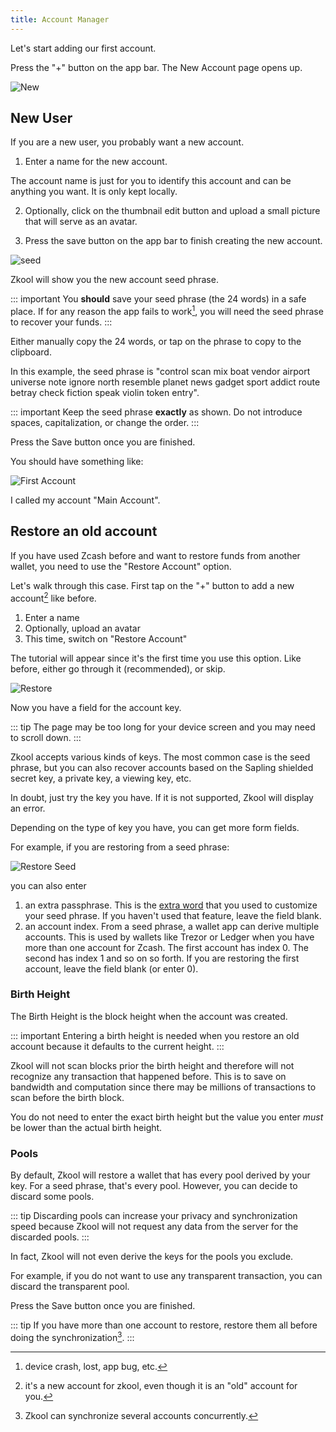 ```yaml
---
title: Account Manager
---
```


Let's start adding our first account.

Press the "+" button on the app bar.
The New Account page opens up.

![New](./images/02.new_account.png)

## New User
If you are a new user, you probably want a new account.

1. Enter a name for the new account.

The account name is just for you to identify this account
and can be anything you want. It is only kept locally.

2. Optionally, click on the thumbnail edit button and
upload a small picture that will serve as an avatar.

3. Press the save button on the app bar to finish creating
the new account.

![seed](./images/03.seed.png)

Zkool will show you the new account seed phrase.

::: important
You **should** save your seed phrase (the 24 words)
in a safe place. If for any reason the app fails
to work[^1], you will need the seed phrase to recover
your funds.
:::

Either manually copy the 24 words, or tap on the phrase
to copy to the clipboard.

In this example, the seed phrase is "control scan mix boat vendor airport universe note ignore north resemble planet news gadget sport addict route betray check fiction speak violin token entry".

::: important
Keep the seed phrase **exactly** as shown. Do not introduce
spaces, capitalization, or change the order.
:::

Press the Save button once you are finished.

You should have something like:

![First Account](./images/04.first_account.png)

I called my account "Main Account".

## Restore an old account

If you have used Zcash before and want to
restore funds from another wallet, you need to
use the "Restore Account" option.

Let's walk through this case. First tap on
the "+" button to add a new account[^2]
like before.

1. Enter a name
2. Optionally, upload an avatar
3. This time, switch on "Restore Account"

The tutorial will appear since it's the first time
you use this option. Like before, either go through
it (recommended), or skip.

![Restore](./images/05.restore_1.png)

Now you have a field for the account key.

::: tip
The page may be too long for your device screen
and you may need to scroll down.
:::

Zkool accepts various kinds of keys. The most common
case is the seed phrase, but you can also recover
accounts based on the Sapling shielded secret key,
a private key, a viewing key, etc.

In doubt, just try the key you have. If it is not
supported, Zkool will display an error.

Depending on the type of key you have, you can
get more form fields.

For example, if you are restoring from a seed phrase:

![Restore Seed](./images/06.restore_seed.png)

you can also enter

1. an extra passphrase. This is the [extra word]
that you used to customize your seed phrase.
If you haven't used that feature, leave the field blank.
2. an account index. From a seed phrase, a wallet app
can derive multiple accounts. This is used by wallets
like Trezor or Ledger when you have more than one account
for Zcash. The first account has index 0. The second has
index 1 and so on so forth. If you are restoring the first
account, leave the field blank (or enter 0).

### Birth Height
The Birth Height is the block height when the account
was created.

::: important
Entering a birth height is needed
when you restore an old account because it defaults
to the current height.
:::

Zkool will not scan blocks prior the birth height and
therefore will not recognize any transaction that happened
before. This is to save on bandwidth and computation since
there may be millions of transactions to scan before
the birth block.

You do not need to enter the exact birth height but the value
you enter *must* be lower than the actual birth height.

### Pools
By default, Zkool will restore a wallet that has every
pool derived by your key. For a seed phrase, that's every
pool. However, you can decide to discard some pools.

::: tip
Discarding pools can increase your privacy and synchronization
speed because Zkool will not request any data from the
server for the discarded pools.
:::

In fact, Zkool will not even derive the keys for the
pools you exclude.

For example, if you do not want to use any transparent transaction, you can
discard the transparent pool.

Press the Save button once you are finished.

::: tip
If you have more than one account to restore, restore
them all before doing the synchronization[^3].
:::


[extra word]: https://trezor.io/guides/backups-recovery/advanced-wallets/what-is-a-passphrase

[^1]: device crash, lost, app bug, etc.
[^2]: it's a new account for zkool, even though
it is an "old" account for you.
[^3]: Zkool can synchronize several accounts concurrently.
